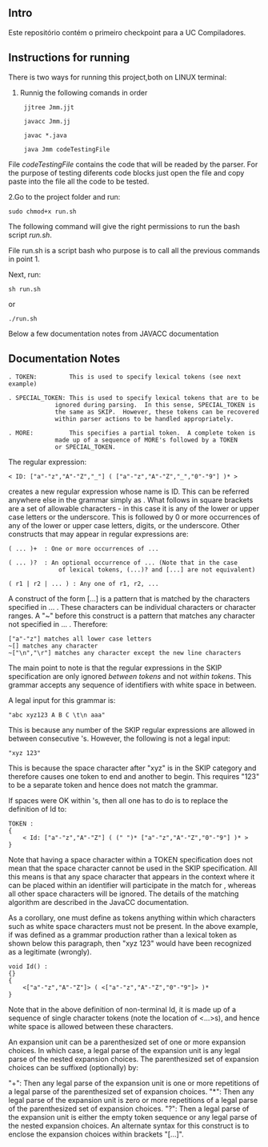 ## Intro

Este repositório contém o primeiro checkpoint para a UC Compiladores. 

## Instructions for running


There is two ways for running this project,both on LINUX terminal:

1. Runnig the following comands in order 

        jjtree Jmm.jjt

        javacc Jmm.jj
    
        javac *.java
    
        java Jmm codeTestingFile
    
File _codeTestingFile_  contains the code that will be readed by the parser. For the purpose of testing diferents code blocks just open the file and copy paste into the file all the code to be tested.

2.Go to the project folder and run:

    sudo chmod+x run.sh

The following command will give the right permissions to run the bash script _run.sh_.

File run.sh is a script bash who purpose is to call all the previous commands in point 1.

Next, run:

    sh run.sh

or

    ./run.sh


Below a few documentation notes from JAVACC documentation 

## Documentation Notes


    . TOKEN:         This is used to specify lexical tokens (see next example)

    . SPECIAL_TOKEN: This is used to specify lexical tokens that are to be
                 ignored during parsing.  In this sense, SPECIAL_TOKEN is
                 the same as SKIP.  However, these tokens can be recovered
                 within parser actions to be handled appropriately.

    . MORE:          This specifies a partial token.  A complete token is
                 made up of a sequence of MORE's followed by a TOKEN
                 or SPECIAL_TOKEN.
The regular expression:


    < ID: ["a"-"z","A"-"Z","_"] ( ["a"-"z","A"-"Z","_","0"-"9"] )* >
    
creates a new regular expression whose name is ID. This can be referred anywhere else in the grammar simply as <ID>. What follows in square brackets are a set of allowable characters - in this case it is any of the lower or upper case letters or the underscore. This is followed by 0 or more occurrences of any of the lower or upper case letters, digits, or the underscore.
Other constructs that may appear in regular expressions are:

    ( ... )+  : One or more occurrences of ...
  
    ( ... )?  : An optional occurrence of ... (Note that in the case
                  of lexical tokens, (...)? and [...] are not equivalent)
  
    ( r1 | r2 | ... ) : Any one of r1, r2, ...
    
A construct of the form [...] is a pattern that is matched by the characters specified in ... . These characters can be individual characters or character ranges. A "~" before this construct is a pattern that matches any character not specified in ... . Therefore:

    ["a"-"z"] matches all lower case letters
    ~[] matches any character
    ~["\n","\r"] matches any character except the new line characters


The main point to note is that the regular expressions in the SKIP specification are only
 ignored *between tokens* and not *within tokens*. This grammar accepts any sequence of 
 identifiers with white space in between.

A legal input for this grammar is:

    "abc xyz123 A B C \t\n aaa"

This is because any number of the SKIP regular expressions are allowed in between consecutive <Id>'s. However, the following is not a legal input:

    "xyz 123"

This is because the space character after "xyz" is in the SKIP category and therefore causes one token to end and another to begin. This requires "123" to be a separate token and hence does not match the grammar.

If spaces were OK within <Id>'s, then all one has to do is to replace the definition of Id to:

    TOKEN :
    {
        < Id: ["a"-"z","A"-"Z"] ( (" ")* ["a"-"z","A"-"Z","0"-"9"] )* >
    }

Note that having a space character within a TOKEN specification does not mean that the space
character cannot be used in the SKIP specification. 
All this means is that any space character that appears in the context where it can
be placed within an identifier will participate in the match for <Id>, whereas all other space
characters will be ignored. The details of the matching algorithm are described in the JavaCC
 documentation.

As a corollary, one must define as tokens anything within which characters such as white 
space characters must not be present. In the above example, if <Id> was defined as a grammar 
production rather than a lexical token as shown below this paragraph, then "xyz 123" would have 
been recognized as a legitimate <Id> (wrongly).

    void Id() :
    {}
    {
        <["a"-"z","A"-"Z"]> ( <["a"-"z","A"-"Z","0"-"9"]> )*
    }
Note that in the above definition of non-terminal Id, it is made up of a sequence of single character tokens (note the location of <...>s), and hence white space is allowed between these characters.


An expansion unit can be a parenthesized set of one or more expansion choices. In which case, a legal parse of the expansion unit is any legal parse of the nested expansion choices. The parenthesized set of expansion choices can be suffixed (optionally) by:

"+": Then any legal parse of the expansion unit is one or more repetitions of a legal parse of the parenthesized set of expansion choices.
"*": Then any legal parse of the expansion unit is zero or more repetitions of a legal parse of the parenthesized set of expansion choices.
"?": Then a legal parse of the expansion unit is either the empty token sequence or any legal parse of the nested expansion choices. An alternate syntax for this construct is to enclose the expansion choices within brackets "[...]".
